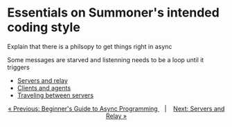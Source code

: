 # Essentials on Summoner's intended coding style

Explain that there is a philsopy to get things right in async

Some messages are starved and listenning needs to be a loop until it triggers

- [Servers and relay](server_relay.md) 
- [Clients and agents](client_agent.md)
- [Traveling between servers](traveling.md)



<p align="center">
  <a href="../getting_started/quickstart/begin_async.md">&laquo; Previous: Beginner's Guide to Async Programming </a> &nbsp;&nbsp;&nbsp;|&nbsp;&nbsp;&nbsp; <a href="server_relay.md">Next: Servers and Relay &raquo;</a>
</p>